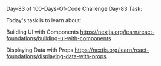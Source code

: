 Day-83 of 100-Days-Of-Code Challenge
Day-83 Task:

Today's task is to learn about:

Building UI with Components
https://nextjs.org/learn/react-foundations/building-ui-with-components

Displaying Data with Props
https://nextjs.org/learn/react-foundations/displaying-data-with-props

